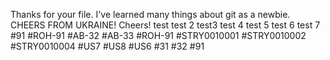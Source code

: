 Thanks for your file. I've learned many things about git as a newbie.
 CHEERS FROM UKRAINE! Cheers!
 test
test 2
test3
test 4
test 5
test 6
test 7
#91
#ROH-91
#AB-32 #AB-33 #ROH-91
#STRY0010001 #STRY0010002 #STRY0010004
#US7 #US8 #US6
#31 #32 #91

